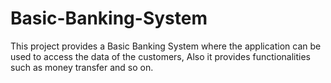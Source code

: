 # Basic-Banking-System
This project provides a Basic Banking System where the application can be used to access the data of the customers, Also it provides functionalities such as money transfer and so on. 
